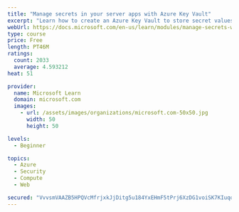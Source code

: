 ```yaml
---
title: "Manage secrets in your server apps with Azure Key Vault"
excerpt: "Learn how to create an Azure Key Vault to store secret values and how to enable secure access to the vault."
webUrl: https://docs.microsoft.com/en-us/learn/modules/manage-secrets-with-azure-key-vault/
type: course
price: Free
length: PT46M
ratings:
  count: 2033
  average: 4.593212
heat: 51

provider:
  name: Microsoft Learn
  domain: microsoft.com
  images:
    - url: /assets/images/organizations/microsoft.com-50x50.jpg
      width: 50
      height: 50

levels:
  - Beginner

topics:
  - Azure
  - Security
  - Compute
  - Web

secured: "VvvsmVAAZB5HPQVcMfrjxkJjDitg5u184YxEHmF5tPrj6XzDG1voiSK7KIuqqabiYPiUBfT3grBeWvR81bwSruybAIVHF9bYSxrhfZEaLaAdBGKbHhYPHHTeC85vUDBeFS+MhwisBDxsYw1bUM/vwxlL3dJcdFXzSlgS1JggKAQtZ8+8C8yJQ6XmbDbQ16cMIMc4m1vA8adgvDnggcgVyjoFHtX98WPg4p2t6Y9wD/GeOHgRhpX6QwdQxZWLldv0EhoNGY1u5jDhefoGrbS/m6/nFcejQI0ZZqvelV5XJVhRHnbzV/S1GPySGFaq1ioSY5zaY+4orLxklhgDTNVe4mCcmaoc7TF7qDq+71QeNLHm7Wxr8cjml1/t4OUuCTZ/FaykOS6y401lfanuGGBLPh06wS+H8XGEpfnA+b7Zg1o=;XMybAoeU1PE1lzPv6TsR1A=="
---
```


